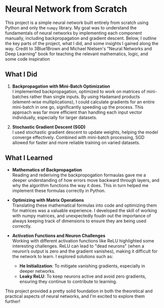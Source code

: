 # Neural Network from Scratch

This project is a simple neural network built entirely from scratch using Python and only the `numpy` library. My goal was to understand the fundamentals of neural networks by implementing each component manually, including backpropagation and gradient descent. Below, I outline the key parts of the project, what I did, and some insights I gained along the way. Credit to 3Blue1Brown and Michael Nielsen's "Neural Networks and Deep Learning" book for teaching the relevant mathematics, logic, and some code inspiration

## What I Did

1. **Backpropagation with Mini-Batch Optimization**  
   I implemented backpropagation, optimized to work on matrices of mini-batches rather than single inputs. By using Hadamard products (element-wise multiplications), I could calculate gradients for an entire mini-batch in one go, significantly speeding up the process. This approach was far more efficient than handling each input vector individually, especially for larger datasets.

2. **Stochastic Gradient Descent (SGD)**  
   I used stochastic gradient descent to update weights, helping the model converge effectively. Combined with mini-batch processing, SGD allowed for faster and more reliable training on varied datasets.

## What I Learned

- **Mathematics of Backpropagation**  
   Reading and rederiving the backpropogation formaulas gave me a deeper understanding of how errors move backward through layers, and why the algorithm functions the way it does. This in turn helped me implement these formulas correctly in Python.

- **Optimizing with Matrix Operations**  
   Translating these mathematical formulas into code and optimizing them for matrices was a valuable experience. I developed the skill of working with numpy matrices, and unexpectedly foudn out the importance of always keeping track of dimensions to ensure they are being used correctly.

- **Activation Functions and Neuron Challenges**  
   Working with different activation functions like ReLU highlighted some interesting challenges. ReLU can lead to "dead neurons" (when a neuron’s output is zero and the gradient vanishes), making it difficult for the network to learn. I explored solutions such as:
   - **He Initialization**: To mitigate vanishing gradients, especially in deeper networks.
   - **Leaky ReLU**: To keep neurons active and avoid zero gradients, ensuring they continue to contribute to learning.

This project provided a pretty solid foundation in both the theoretical and practical aspects of neural networks, and I'm excited to explore them further!


